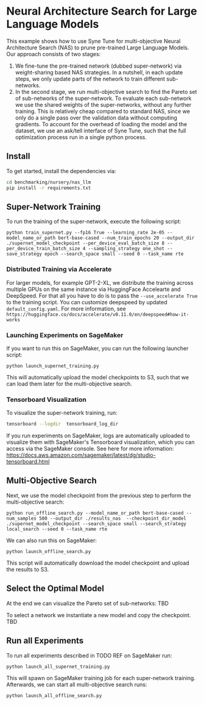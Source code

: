 # Neural Architecture Search for Large Language Models


This example shows how to use Syne Tune for multi-objective Neural Architecture Search (NAS)
to prune pre-trained Large Language Models. 
Our approach consists of two stages:
1. We fine-tune the pre-trained network (dubbed super-network) via weight-sharing based NAS strategies. 
   In a nutshell, in each update steps, we only update parts of the network to train different sub-networks.
2. In the second stage, we run multi-objective search to find the Pareto set of sub-networks 
   of the super-network. To evaluate each sub-network we use the shared weights of the super-networks, without
   any further training. This is relatively cheap compared to standard NAS, since we only do a single pass
   over the validation data without computing gradients. To account for the overhead of loading the model and 
   the dataset, we use an ask/tell interface of Syne Tune, such that the full optimization process run in a single
   python process.

## Install

To get started, install the dependencies via:

```bash
cd benchmarking/nursery/nas_llm
pip install -r requirements.txt
```

## Super-Network Training

To run the training of the super-network, execute the following script:

```python train_supernet.py --fp16 True --learning_rate 2e-05 --model_name_or_path bert-base-cased --num_train_epochs 20 --output_dir ./supernet_model_checkpoint --per_device_eval_batch_size 8 --per_device_train_batch_size 4 --sampling_strategy one_shot --save_strategy epoch --search_space small --seed 0 --task_name rte``` 


### Distributed Training via Accelerate

For larger models, for example GPT-2-XL, we distribute the training across multiple GPUs on the same instance via HuggingFace Accelearte and DeepSpeed.
For that all you have to do is to pass the `--use_accelerate True` to the training script. 
You can customize deepspeed by updated `default_config.yaml`. For more information, see `https://huggingface.co/docs/accelerate/v0.11.0/en/deepspeed#how-it-works`

### Launching Experiments on SageMaker

If you want to run this on SageMaker, you can run the following launcher script:

```python launch_supernet_training.py``` 

This will automatically upload the model checkpoints to S3, such that we can load them later for the multi-objective
search.

### Tensorboard Visualization

To visualize the super-network training, run:

```bash
tensorboard --logdir  tensorboard_log_dir
```

If you run experiments on SageMaker, logs are automatically uploaded to visualize them with SageMaker's Tensorboard
visualization, which you can access via the SageMaker console. 
See here for more information: https://docs.aws.amazon.com/sagemaker/latest/dg/studio-tensorboard.html

## Multi-Objective Search

Next, we use the model checkpoint from the previous step to perform the multi-objective search:

```python run_offline_search.py --model_name_or_path bert-base-cased --num_samples 500 --output_dir ./results_nas  --checkpoint_dir_model ./supernet_model_checkpoint --search_space small --search_strategy local_search --seed 0 --task_name rte``` 

We can also run this on SageMaker:

```python launch_offline_search.py``` 


This script will automatically download the model checkpoint and upload the results to S3.

## Select the Optimal Model

At the end we can visualize the Pareto set of sub-networks: TBD

To select a network we instantiate a new model and copy the checkpoint. TBD


## Run all Experiments

To run all experiments described in TODO REF on SageMaker run:

```python launch_all_supernet_training.py``` 

This will spawn on SageMaker training job for each super-network training. Afterwards, we can start all
multi-objective search runs:

```python launch_all_offline_search.py``` 

